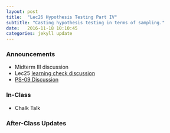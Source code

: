 ```yaml
---
layout: post
title:  "Lec26 Hypothesis Testing Part IV"
subtitle: "Casting hypothesis testing in terms of sampling."
date:   2016-11-18 10:10:45
categories: jekyll update
---
```




### Announcements

* Midterm III discussion
* Lec25 <a href = "{{ site.baseurl }}/assets/LC/hypothesis_testing_III.html" target = "_blank">learning check discussion</a>
* <a href = "{{ site.baseurl }}/assets/PS/PS-09_discussion.html" target = "_blank">PS-09 Discussion</a>



### In-Class

* Chalk Talk
    

### After-Class Updates

<!--
* Lec25 <a href = "{{ site.baseurl }}/assets/LC/hypothesis_testing.html" target = "_blank">learning check discussion</a>
-->
